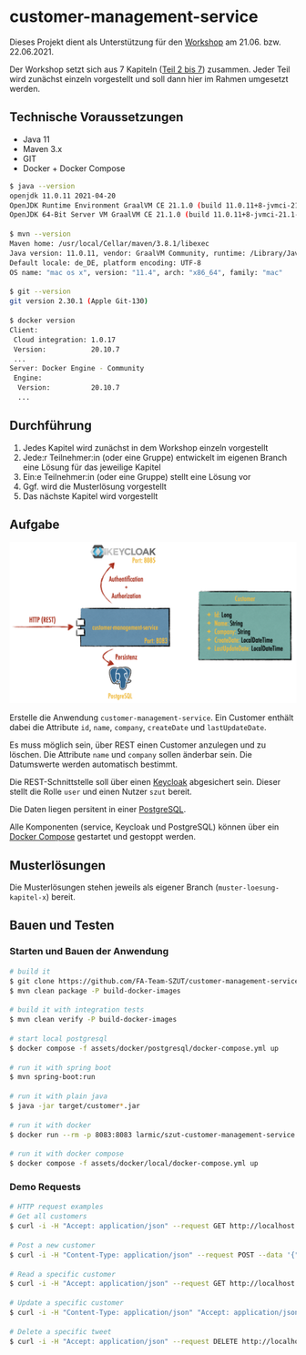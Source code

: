 # customer-management-service

Dieses Projekt dient als Unterstützung für den [Workshop](https://github.com/FA-Team-SZUT/workshop-neusta-2021-06-21_und_22)
am 21.06. bzw. 22.06.2021.

Der Workshop setzt sich aus 7 Kapiteln ([Teil 2 bis 7](https://github.com/FA-Team-SZUT/workshop-neusta-2021-06-21_und_22)) zusammen. 
Jeder Teil wird zunächst einzeln vorgestellt und soll dann hier im Rahmen umgesetzt werden.

## Technische Voraussetzungen

* Java 11
* Maven 3.x 
* GIT
* Docker + Docker Compose

```sh 
$ java --version
openjdk 11.0.11 2021-04-20
OpenJDK Runtime Environment GraalVM CE 21.1.0 (build 11.0.11+8-jvmci-21.1-b05)
OpenJDK 64-Bit Server VM GraalVM CE 21.1.0 (build 11.0.11+8-jvmci-21.1-b05, mixed mode, sharing)

$ mvn --version
Maven home: /usr/local/Cellar/maven/3.8.1/libexec
Java version: 11.0.11, vendor: GraalVM Community, runtime: /Library/Java/JavaVirtualMachines/graalvm-ce-java11-21.1.0/Contents/Home
Default locale: de_DE, platform encoding: UTF-8
OS name: "mac os x", version: "11.4", arch: "x86_64", family: "mac"

$ git --version
git version 2.30.1 (Apple Git-130)

$ docker version
Client:
 Cloud integration: 1.0.17
 Version:           20.10.7
 ...
Server: Docker Engine - Community
 Engine:
  Version:          20.10.7
  ...
```

## Durchführung

1. Jedes Kapitel wird zunächst in dem Workshop einzeln vorgestellt
2. Jede:r Teilnehmer:in (oder eine Gruppe) entwickelt im eigenen Branch eine Lösung für das jeweilige Kapitel
3. Ein:e Teilnehmer:in (oder eine Gruppe) stellt eine Lösung vor
4. Ggf. wird die Musterlösung vorgestellt
5. Das nächste Kapitel wird vorgestellt

## Aufgabe

![Aufgabe](assets/images/goal.png)

Erstelle die Anwendung `customer-management-service`. Ein Customer enthält dabei die 
Attribute `id`, `name`, `company`, `createDate` und `lastUpdateDate`.

Es muss möglich sein, über REST einen Customer anzulegen und zu löschen. Die Attribute
`name` und `company` sollen änderbar sein. Die Datumswerte werden automatisch bestimmt.

Die REST-Schnittstelle soll über einen [Keycloak](https://www.keycloak.org/) abgesichert sein.
Dieser stellt die Rolle `user` und einen Nutzer `szut` bereit.

Die Daten liegen persitent in einer [PostgreSQL](https://www.postgresql.org/).

Alle Komponenten (service, Keycloak und PostgreSQL) können über ein 
[Docker Compose](https://docs.docker.com/compose/) gestartet und gestoppt werden.

## Musterlösungen

Die Musterlösungen stehen jeweils als eigener Branch (`muster-loesung-kapitel-x`) bereit.

## Bauen und Testen

### Starten und Bauen der Anwendung

```sh 
# build it
$ git clone https://github.com/FA-Team-SZUT/customer-management-service
$ mvn clean package -P build-docker-images

# build it with integration tests
$ mvn clean verify -P build-docker-images

# start local postgresql
$ docker compose -f assets/docker/postgresql/docker-compose.yml up

# run it with spring boot
$ mvn spring-boot:run

# run it with plain java
$ java -jar target/customer*.jar

# run it with docker
$ docker run --rm -p 8083:8083 larmic/szut-customer-management-service 

# run it with docker compose
$ docker compose -f assets/docker/local/docker-compose.yml up
```

### Demo Requests

```sh 
# HTTP request examples
# Get all customers
$ curl -i -H "Accept: application/json" --request GET http://localhost:8083/

# Post a new customer
$ curl -i -H "Content-Type: application/json" --request POST --data '{"name":"Lars", "company":"szut"}}' http://localhost:8083/

# Read a specific customer     
$ curl -i -H "Accept: application/json" --request GET http://localhost:8083/{customer-id}   

# Update a specific customer    
$ curl -i -H "Content-Type: application/json" "Accept: application/json" --request PUT --data '{"name":"Lars", "company":"neusta"}}' http://localhost:8083/{customer-id}

# Delete a specific tweet
$ curl -i -H "Accept: application/json" --request DELETE http://localhost:8083/{customer-id} 
```